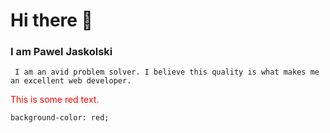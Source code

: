 # Hi there 👋

### I am Pawel Jaskolski

``` I am an avid problem solver. I believe this quality is what makes me an excellent web developer.```
<p style='color:red'>This is some red text.</p>


<!--
**PawelPavo/PawelPavo** is a ✨ _special_ ✨ repository because its `README.md` (this file) appears on your GitHub profile.

Here are some ideas to get you started:

- Developed responsive web and mobile applications through the use of Typescript, Javascript, NodeJS, and backend using MySQL, Node.js with Express.js, and JWT.
- Built RESTful APIs to fetch backend data seamlessly communicating with frontend endpoints.
- Implemented React.js structuring for user authentication by utilizing BCrypt with Passport JS Strategies.
- Developed custom e-commerce solutions using Wix, which included building special functionality using HTML, SASS, and JavaScript.
- Developed back-end CRON operations for Heroku servers.
- Developed back-end random barcode generator (3 million uniques in under 30 seconds with 5% repeat rate) for a POS system that included generated CSV formatted     file for download.
-->

```
background-color: red;
```
